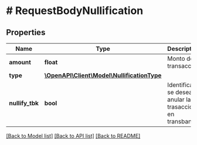 # # RequestBodyNullification

## Properties

Name | Type | Description | Notes
------------ | ------------- | ------------- | -------------
**amount** | **float** | Monto de la transacción | 
**type** | [**\OpenAPI\Client\Model\NullificationType**](NullificationType.md) |  | 
**nullify_tbk** | **bool** | Identifica si se desea anular la trasacción en transbank | [optional] 

[[Back to Model list]](../../README.md#documentation-for-models) [[Back to API list]](../../README.md#documentation-for-api-endpoints) [[Back to README]](../../README.md)


